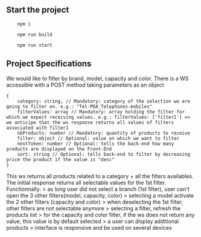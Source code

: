 
## Start the project

```
    npm i
```

```
    npm run build
```

```
    npm run start
```

## Project Specifications

We would like to filter by brand, model, capacity and color.
There is a WS accessible with a POST method taking parameters as an object

```
{
    category: string, // Mandatory: category of the selection we are going to filter on. e.g.: "Tel-PDA_Telephones-mobiles"
    filterValues: array // Mandatory: array holding the filter for which we expect receiving values. e.g.: filterValues: ['filter1'] => we anticipe that the ws response returns all values of filters associated with filter1
    nbProducts: number // Mandatory: quantity of products to receive
    filter: object // Optional: value on which we want to filter
    nextToken: number // Optional: tells the back-end how many products are displayed on the Front-End
    sort: string // Optional: tells back-end to filter by decreasing price the product if the value is "desc"
}
```

This ws returns all products related to a category + all the filters availables. The initial response returns all selectable values for the 1st filter.
Functionnally:
    > as long user did not select a branch (1st filter), user can't open the 3 other filters(model, capacity, color)
    > selecting a model activate the 2 other filters (capacity and color)
    > when deselecting the 1st filter, other filters are not selectable anymore
    > selecting a filter, refresh the products list
    > for the capacity and color filter, if the ws does not return any value, this value is by default selected
    > a user can display additional products
    > interface is responsive and be used on several devices